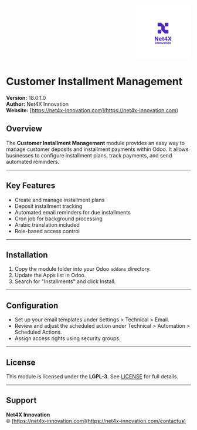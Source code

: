 <p align="right">
  <img src="static/description/company_logo.jpeg" alt="Net4X Innovation" width="150"/>
</p>

# Customer Installment Management

**Version:** 18.0.1.0  
**Author:** Net4X Innovation  
**Website:** [https://net4x-innovation.com](https://net4x-innovation.com)

## Overview

The **Customer Installment Management** module provides an easy way to manage customer deposits and installment payments within Odoo. It allows businesses to configure installment plans, track payments, and send automated reminders.

---

## Key Features

- Create and manage installment plans
- Deposit installment tracking
- Automated email reminders for due installments
- Cron job for background processing
- Arabic translation included
- Role-based access control

---

## Installation

1. Copy the module folder into your Odoo `addons` directory.
2. Update the Apps list in Odoo.
3. Search for "Installments" and click Install.

---

## Configuration

- Set up your email templates under Settings > Technical > Email.
- Review and adjust the scheduled action under Technical > Automation > Scheduled Actions.
- Assign access rights using security groups.

---

## License

This module is licensed under the **LGPL-3**. See [LICENSE](https://www.gnu.org/licenses/lgpl-3.0.html) for full details.

---

## Support

**Net4X Innovation**  
🌐 [https://net4x-innovation.com](https://net4x-innovation.com/contactus)
